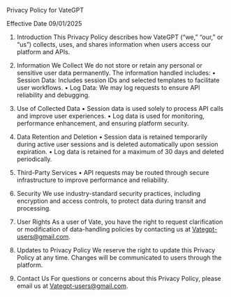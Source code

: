 Privacy Policy for VateGPT

Effective Date 09/01/2025

1. Introduction
This Privacy Policy describes how VateGPT (“we,” “our,” or “us”) collects, uses, and shares information when users access our platform and APIs.

1. Information We Collect
We do not store or retain any personal or sensitive user data permanently. The information handled includes:
	•	Session Data: Includes session IDs and selected templates to facilitate user workflows.
	•	Log Data: We may log requests to ensure API reliability and debugging.

1. Use of Collected Data
	•	Session data is used solely to process API calls and improve user experiences.
	•	Log data is used for monitoring, performance enhancement, and ensuring platform security.

2. Data Retention and Deletion
	•	Session data is retained temporarily during active user sessions and is deleted automatically upon session expiration.
	•	Log data is retained for a maximum of 30 days and deleted periodically.

3. Third-Party Services
	•	API requests may be routed through secure infrastructure to improve performance and reliability.

4. Security
We use industry-standard security practices, including encryption and access controls, to protect data during transit and processing.

1. User Rights
As a user of Vate, you have the right to request clarification or modification of data-handling policies by contacting us at Vategpt-users@gmail.com.

1. Updates to Privacy Policy
We reserve the right to update this Privacy Policy at any time. Changes will be communicated to users through the platform.

1. Contact Us
For questions or concerns about this Privacy Policy, please email us at Vategpt-users@gmail.com.